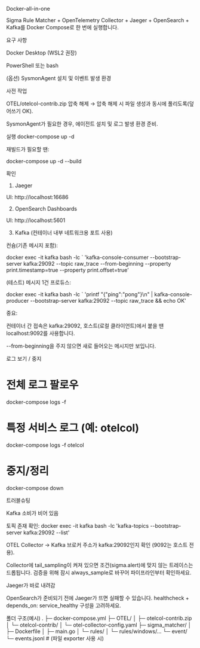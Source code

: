 Docker-all-in-one

Sigma Rule Matcher + OpenTelemetry Collector + Jaeger + OpenSearch + Kafka를 Docker Compose로 한 번에 실행합니다.

요구 사항

Docker Desktop (WSL2 권장)

PowerShell 또는 bash

(옵션) SysmonAgent 설치 및 이벤트 발생 환경

사전 작업

OTEL/otelcol-contrib.zip 압축 해제
→ 압축 해제 시 파일 생성과 동시에 풀리도록(덮어쓰기 OK).

SysmonAgent가 필요한 경우, 에이전트 설치 및 로그 발생 환경 준비.

실행
docker-compose up -d


재빌드가 필요할 땐:

docker-compose up -d --build

확인
1) Jaeger

UI: http://localhost:16686

2) OpenSearch Dashboards

UI: http://localhost:5601

3) Kafka (컨테이너 내부 네트워크용 포트 사용)

컨슘(기존 메시지 포함):

docker exec -it kafka bash -lc `
'kafka-console-consumer --bootstrap-server kafka:29092 --topic raw_trace --from-beginning --property print.timestamp=true --property print.offset=true'


(테스트) 메시지 1건 프로듀스:

docker exec -it kafka bash -lc `
'printf "{\"ping\":\"pong\"}\n" | kafka-console-producer --bootstrap-server kafka:29092 --topic raw_trace && echo OK'


중요:

컨테이너 간 접속은 kafka:29092, 호스트(로컬 클라이언트)에서 붙을 땐 localhost:9092를 사용합니다.

--from-beginning을 주지 않으면 새로 들어오는 메시지만 보입니다.

로그 보기 / 중지
# 전체 로그 팔로우
docker-compose logs -f

# 특정 서비스 로그 (예: otelcol)
docker-compose logs -f otelcol

# 중지/정리
docker-compose down

트러블슈팅

Kafka 소비가 비어 있음

토픽 존재 확인:
docker exec -it kafka bash -lc 'kafka-topics --bootstrap-server kafka:29092 --list'

OTEL Collector → Kafka 브로커 주소가 kafka:29092인지 확인 (9092는 호스트 전용).

Collector에 tail_sampling이 켜져 있으면 조건(sigma.alert)에 맞지 않는 트레이스는 드롭됩니다. 검증을 위해 잠시 always_sample로 바꾸어 파이프라인부터 확인하세요.

Jaeger가 바로 내려감

OpenSearch가 준비되기 전에 Jaeger가 뜨면 실패할 수 있습니다. healthcheck + depends_on: service_healthy 구성을 고려하세요.

폴더 구조(예시)
.
├─ docker-compose.yml
├─ OTEL/
│  ├─ otelcol-contrib.zip
│  └─ otelcol-contrib/
│     └─ otel-collector-config.yaml
├─ sigma_matcher/
│  ├─ Dockerfile
│  ├─ main.go
│  └─ rules/
│     └─ rules/windows/...
└─ event/
   └─ events.jsonl   # (파일 exporter 사용 시)

